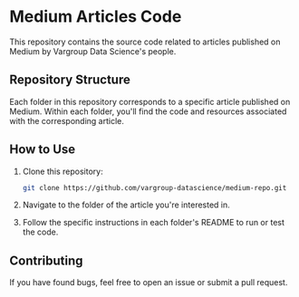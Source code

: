 # Medium Articles Code

This repository contains the source code related to articles published on Medium by Vargroup Data Science's people.

## Repository Structure

Each folder in this repository corresponds to a specific article published on Medium. Within each folder, you'll find the code and resources associated with the corresponding article.

## How to Use

1. Clone this repository:

   ```bash
   git clone https://github.com/vargroup-datascience/medium-repo.git
   ```

2. Navigate to the folder of the article you're interested in.

3. Follow the specific instructions in each folder's README to run or test the code.

## Contributing

If you have found bugs, feel free to open an issue or submit a pull request.

